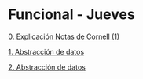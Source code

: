 # Funcional - Jueves

[0. Explicación Notas de Cornell (1)](0%20Explicación%20Notas%20de%20Cornell%20(1)%203b69b13198b947649336e7541379d33d.md)

[1. Abstracción de datos](Funcional%20-%20Jueves%2008c6cbeca5d04cb1b2aa7243b4e26a29/1%20Abstraccio%CC%81n%20de%20datos%2070a4a402168a4e6d9c80f0dd9875269a.md)

[2. Abstracción de datos](2%20Abstracción%20de%20datos%20a8cfe42aa426489f82ab56f43f988d83.md)